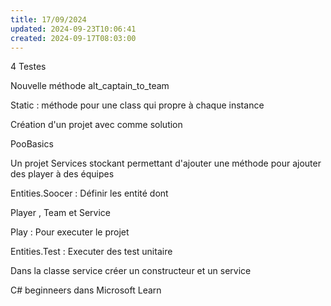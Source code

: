 ```yaml
---
title: 17/09/2024
updated: 2024-09-23T10:06:41
created: 2024-09-17T08:03:00
---
```


4 Testes

Nouvelle méthode alt_captain_to_team

Static : méthode pour une class qui propre à chaque instance

Création d'un projet avec comme solution

PooBasics

Un projet Services stockant permettant d'ajouter une méthode pour ajouter des player à des équipes

Entities.Soocer : Définir les entité dont

Player , Team et Service

Play : Pour executer le projet

Entities.Test : Executer des test unitaire

Dans la classe service créer un constructeur et un service

C# beginneers dans Microsoft Learn

